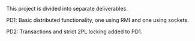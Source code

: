 This project is divided into separate deliverables.

PD1:
Basic distributed functionality, one using RMI and one using sockets.

PD2:
Transactions and strict 2PL locking added to PD1.
